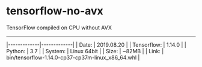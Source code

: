 # tensorflow-no-avx
TensorFlow compiled on CPU without AVX

---

|-------------|-------------|
| Date:       | 2019.08.20  |
| Tensorflow: | 1.14.0      |
| Python:     | 3.7         |
| System:     | Linux 64bit |
| Size:       | ~82MB       |
| Link:       | bin/tensorflow-1.14.0-cp37-cp37m-linux_x86_64.whl |


